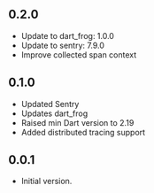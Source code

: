 ## 0.2.0

- Update to dart_frog: 1.0.0
- Update to sentry: 7.9.0
- Improve collected span context

## 0.1.0

- Updated Sentry
- Updates dart_frog
- Raised min Dart version to 2.19
- Added distributed tracing support

## 0.0.1

- Initial version.
